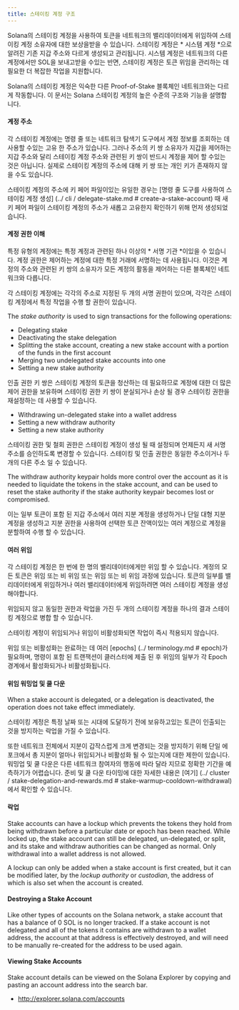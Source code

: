 ```yaml
---
title: 스테이킹 계정 구조
---
```


Solana의 스테이킹 계정을 사용하여 토큰을 네트워크의 밸리데이터에게 위임하여 스테이킹 계정 소유자에 대한 보상을받을 수 있습니다. 스테이킹 계정은 * 시스템 계정 *으로 알려진 기존 지갑 주소와 다르게 생성되고 관리됩니다.  시스템 계정은 네트워크의 다른 계정에서만 SOL을 보내고받을 수있는 반면, 스테이킹 계정은 토큰 위임을 관리하는 데 필요한 더 복잡한 작업을 지원합니다.

Solana의 스테이킹 계정은 익숙한 다른 Proof-of-Stake 블록체인 네트워크와는 다르게 작동합니다.  이 문서는 Solana 스테이킹 계정의 높은 수준의 구조와 기능을 설명합니다.

#### 계정 주소
각 스테이킹 계정에는 명령 줄 또는 네트워크 탐색기 도구에서 계정 정보를 조회하는 데 사용할 수있는 고유 한 주소가 있습니다.  그러나 주소의 키 쌍 소유자가 지갑을 제어하는 ​​지갑 주소와 달리 스테이킹 계정 주소와 관련된 키 쌍이 반드시 계정을 제어 할 수있는 것은 아닙니다.  실제로 스테이킹 계정의 주소에 대해 키 쌍 또는 개인 키가 존재하지 않을 수도 있습니다.

스테이킹 계정의 주소에 키 페어 파일이있는 유일한 경우는 \[명령 줄 도구를 사용하여 스테이킹 계정 생성\] (../ cli / delegate-stake.md # create-a-stake-account) 때 새 키 페어 파일이 스테이킹 계정의 주소가 새롭고 고유한지 확인하기 위해 먼저 생성되었습니다.

#### 계정 권한 이해
특정 유형의 계정에는 특정 계정과 관련된 하나 이상의 * 서명 기관 *이있을 수 있습니다. 계정 권한은 제어하는 ​​계정에 대한 특정 거래에 서명하는 데 사용됩니다.  이것은 계정의 주소와 관련된 키 쌍의 소유자가 모든 계정의 활동을 제어하는 ​​다른 블록체인 네트워크와 다릅니다.

각 스테이킹 계정에는 각각의 주소로 지정된 두 개의 서명 권한이 있으며, 각각은 스테이킹 계정에서 특정 작업을 수행 할 권한이 있습니다.

The *stake authority* is used to sign transactions for the following operations:
 - Delegating stake
 - Deactivating the stake delegation
 - Splitting the stake account, creating a new stake account with a portion of the funds in the first account
 - Merging two undelegated stake accounts into one
 - Setting a new stake authority

인출 권한 키 쌍은 스테이킹 계정의 토큰을 청산하는 데 필요하므로 계정에 대한 더 많은 제어 권한을 보유하며 스테이킹 권한 키 쌍이 분실되거나 손상 될 경우 스테이킹 권한을 재설정하는 데 사용할 수 있습니다.
 - Withdrawing un-delegated stake into a wallet address
 - Setting a new withdraw authority
 - Setting a new stake authority

스테이킹 권한 및 철회 권한은 스테이킹 계정이 생성 될 때 설정되며 언제든지 새 서명 주소를 승인하도록 변경할 수 있습니다. 스테이킹 및 인출 권한은 동일한 주소이거나 두 개의 다른 주소 일 수 있습니다.

The withdraw authority keypair holds more control over the account as it is needed to liquidate the tokens in the stake account, and can be used to reset the stake authority if the stake authority keypair becomes lost or compromised.

이는 일부 토큰이 포함 된 지갑 주소에서 여러 지분 계정을 생성하거나 단일 대형 지분 계정을 생성하고 지분 권한을 사용하여 선택한 토큰 잔액이있는 여러 계정으로 계정을 분할하여 수행 할 수 있습니다.

#### 여러 위임
각 스테이킹 계정은 한 번에 한 명의 밸리데이터에게만 위임 할 수 있습니다. 계정의 모든 토큰은 위임 또는 비 위임 또는 위임 또는 비 위임 과정에 있습니다.  토큰의 일부를 밸리데이터에게 위임하거나 여러 밸리데이터에게 위임하려면 여러 스테이킹 계정을 생성해야합니다.

위임되지 않고 동일한 권한과 락업을 가진 두 개의 스테이킹 계정을 하나의 결과 스테이킹 계정으로 병합 할 수 있습니다.

스테이킹 계정이 위임되거나 위임이 비활성화되면 작업이 즉시 적용되지 않습니다.

위임 또는 비활성화는 완료하는 데 여러 \[epochs\] (../ terminology.md # epoch)가 필요하며, 명령이 포함 된 트랜잭션이 클러스터에 제출 된 후 위임의 일부가 각 Epoch 경계에서 활성화되거나 비활성화됩니다.

#### 위임 워밍업 및 쿨 다운
When a stake account is delegated, or a delegation is deactivated, the operation does not take effect immediately.

스테이킹 계정은 특정 날짜 또는 시대에 도달하기 전에 보유하고있는 토큰이 인출되는 것을 방지하는 락업을 가질 수 있습니다.

또한 네트워크 전체에서 지분이 갑작스럽게 크게 변경되는 것을 방지하기 위해 단일 에포크에서 총 지분이 얼마나 위임되거나 비활성화 될 수 있는지에 대한 제한이 있습니다. 워밍업 및 쿨 다운은 다른 네트워크 참여자의 행동에 따라 달라 지므로 정확한 기간을 예측하기가 어렵습니다. 준비 및 쿨 다운 타이밍에 대한 자세한 내용은 \[여기\] (../ cluster / stake-delegation-and-rewards.md # stake-warmup-cooldown-withdrawal)에서 확인할 수 있습니다.

#### 락업
Stake accounts can have a lockup which prevents the tokens they hold from being withdrawn before a particular date or epoch has been reached.  While locked up, the stake account can still be delegated, un-delegated, or split, and its stake and withdraw authorities can be changed as normal.  Only withdrawal into a wallet address is not allowed.

A lockup can only be added when a stake account is first created, but it can be modified later, by the *lockup authority* or *custodian*, the address of which is also set when the account is created.

#### Destroying a Stake Account
Like other types of accounts on the Solana network, a stake account that has a balance of 0 SOL is no longer tracked.  If a stake account is not delegated and all of the tokens it contains are withdrawn to a wallet address, the account at that address is effectively destroyed, and will need to be manually re-created for the address to be used again.

#### Viewing Stake Accounts
Stake account details can be viewed on the Solana Explorer by copying and pasting an account address into the search bar.
 - http://explorer.solana.com/accounts
